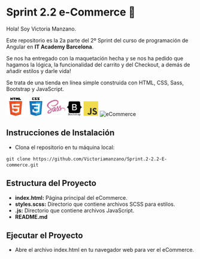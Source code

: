 # Sprint 2.2 e-Commerce  🏪
Hola! Soy Victoria Manzano. 

Este repositorio es la 2a parte del 2º Sprint del curso de programación de Angular en **IT Academy Barcelona**.

Se nos ha entregado con la maquetación hecha y se nos ha pedido que hagamos la lógica, la funcionalidad del carrito y del Checkout,
a demás de añadir estilos y darle vida!

Se trata de una tienda en línea simple construida con HTML, CSS, Sass, Bootstrap y JavaScript.

<a href="#" target="_blank" rel="noreferrer"><img src="https://raw.githubusercontent.com/devicons/devicon/master/icons/html5/html5-original-wordmark.svg" alt="html5" width="50" height="50"/></a>
<a href="#" target="_blank" rel="noreferrer"><img src="https://raw.githubusercontent.com/devicons/devicon/master/icons/css3/css3-original-wordmark.svg" alt="css3" width="50" height="50"/></a>
<a href="#" target="_blank" rel="noreferrer"><img src="https://raw.githubusercontent.com/devicons/devicon/master/icons/sass/sass-original.svg" alt="sass" width="50" height="50"/></a>
<a href="#" target="_blank" rel="noreferrer"><img src="https://raw.githubusercontent.com/devicons/devicon/master/icons/bootstrap/bootstrap-plain-wordmark.svg" alt="bootstrap" width="40" height="40"/></a>
<a href="#" target="_blank" rel="noreferrer"><img src="https://raw.githubusercontent.com/devicons/devicon/master/icons/javascript/javascript-original.svg" alt="javascript" width="40" height="40"/></a>
![eCommerce](https://github.com/Victoriamanzano/Sprint.2-2.2-E-commerce/assets/141257786/f1530a45-d464-4d2c-bea0-6cbb90ecc0e1)

## Instrucciones de Instalación

- Clona el repositorio en tu máquina local:
```
git clone https://github.com/Victoriamanzano/Sprint.2-2.2-E-commerce.git
````

## Estructura del Proyecto

- **index.html:** Página principal del eCommerce.
- **styles.scss:** Directorio que contiene archivos SCSS para estilos.
- **.js:** Directorio que contiene archivos JavaScript.
- **README.md** 

## Ejecutar el Proyecto
- Abre el archivo index.html en tu navegador web para ver el eCommerce.  
